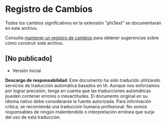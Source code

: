 # Registro de Cambios

Todos los cambios significativos en la extensión "phi3ext" se documentarán en este archivo.

Consulta [mantener un registro de cambios](http://keepachangelog.com/) para obtener sugerencias sobre cómo construir este archivo.

## [No publicado]

- Versión inicial

**Descargo de responsabilidad**:
Este documento ha sido traducido utilizando servicios de traducción automática basados en IA. Aunque nos esforzamos por lograr precisión, tenga en cuenta que las traducciones automáticas pueden contener errores o inexactitudes. El documento original en su idioma nativo debe considerarse la fuente autorizada. Para información crítica, se recomienda una traducción humana profesional. No somos responsables de ningún malentendido o interpretación errónea que surja del uso de esta traducción.